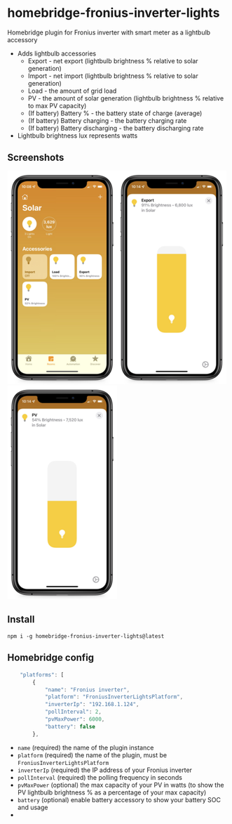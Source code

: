 # homebridge-fronius-inverter-lights
 Homebridge plugin for Fronius inverter with smart meter as a lightbulb accessory
 
- Adds lightbulb accessories
  - Export - net export (lightbulb brightness % relative to solar generation)
  - Import - net import (lightbulb brightness % relative to solar generation)
  - Load - the amount of grid load
  - PV - the amount of solar generation (lightbulb brightness % relative to max PV capacity)
  - (If battery) Battery % - the battery state of charge (average)
  - (If battery) Battery charging - the battery charging rate
  - (If battery) Battery discharging - the battery discharging rate
- Lightbulb brightness lux represents watts

## Screenshots

<img src="https://raw.githubusercontent.com/longzheng/homebridge-fronius-inverter-lights/master/docs/screenshot1.JPEG" width="250"><img src="https://raw.githubusercontent.com/longzheng/homebridge-fronius-inverter-lights/master/docs/screenshot2.JPEG" width="250"><img src="https://raw.githubusercontent.com/longzheng/homebridge-fronius-inverter-lights/master/docs/screenshot3.JPEG" width="250">

## Install

```
npm i -g homebridge-fronius-inverter-lights@latest
```

## Homebridge config

```javascript
    "platforms": [
        {
            "name": "Fronius inverter",
            "platform": "FroniusInverterLightsPlatform",
            "inverterIp": "192.168.1.124",
            "pollInterval": 2,
            "pvMaxPower": 6000,
            "battery": false
        },

```
- `name` (required) the name of the plugin instance
- `platform` (required) the name of the plugin, must be `FroniusInverterLightsPlatform`
- `inverterIp` (required) the IP address of your Fronius inverter
- `pollInterval` (required) the polling frequency in seconds
- `pvMaxPower` (optional) the max capacity of your PV in watts (to show the PV lightbulb brightness % as a percentage of your max capacity)
- `battery` (optional) enable battery accessory to show your battery SOC and usage
- 
